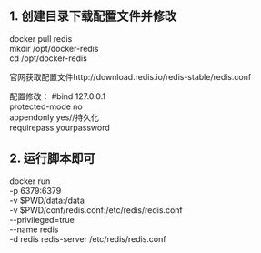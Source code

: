 ## 1. 创建目录下载配置文件并修改
docker pull redis  
mkdir /opt/docker-redis  
cd /opt/docker-redis  

官网获取配置文件http://download.redis.io/redis-stable/redis.conf

配置修改：
#bind 127.0.0.1  
protected-mode no  
appendonly yes//持久化  
requirepass yourpassword  

## 2. 运行脚本即可
docker run \
-p 6379:6379 \
-v $PWD/data:/data \
-v $PWD/conf/redis.conf:/etc/redis/redis.conf \
--privileged=true \
--name redis \
-d redis redis-server /etc/redis/redis.conf
